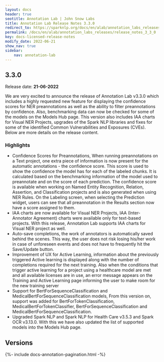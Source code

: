 ```yaml
---
layout: docs
header: true
seotitle: Annotation Lab | John Snow Labs
title: Annotation Lab Release Notes 3.3.0
redirect_to: https://sparknlp.org/docs/en/alab/annotation_labs_releases/release_notes_3_3_0
permalink: /docs/en/alab/annotation_labs_releases/release_notes_3_3_0
key: docs-licensed-release-notes
modify_date: 2022-06-21
show_nav: true
sidebar:
    nav: annotation-lab
---
```


<div class="h3-box" markdown="1">

## 3.3.0

Release date: **21-06-2022**

We are very excited to announce the release of Annotation Lab v3.3.0 which includes a highly requested new feature for displaying the confidence scores for NER preannotations as well as the ability to filter preannotations by confidence. Also, benchmarking data can now be checked for some of the models on the Models Hub page. This version also includes IAA charts for Visual NER Projects, upgrades of the Spark NLP libraries and fixes for some of the identified Common Vulnerabilities and Exposures (CVEs). Below are more details on the release content.

### Highlights

- Confidence Scores for Preannotations, When running preannotations on a Text project, one extra piece of information is now present for the automatic annotations - the confidence score. This score is used to show the confidence the model has for each of the labeled chunks. It is calculated based on the benchmarking information of the model used to preannotate and on the score of each prediction. The confidence score is available when working on Named Entity Recognition, Relation, Assertion, and Classification projects and is also generated when using NER Rules. On the Labeling screen, when selecting the Prediction widget, users can see that all preannotation in the Results section now have a score assigned to them.
- IAA charts are now available for Visual NER Projects, IAA (Inter-Annotator Agreement) charts were available only for text-based projects. With this release, Annotation Lab supports IAA charts for Visual NER project as well.
- Auto-save completions, the work of annotators is automatically saved behind the scenes. This way, the user does not risk losing his/her work in case of unforeseen events and does not have to frequently hit the Save/Update button.
- Improvement of UX for Active Learning, information about the previously triggered Active learning is displayed along with the number of completions required for the next training. Also when the conditions that trigger active learning for a project using a healthcare model are met and all available licenses are in use, an error message appears on the Training and Active Learning page informing the user to make room for the new training server
- Support for BertForSequenceClassification and MedicalBertForSequenceClassification models, From this version on, support was added for BertForTokenClassification, MedicalBertForTokenClassifier, BertForSequenceClassification and MedicalBertForSequenceClassification.
- Upgraded Spark NLP and Spark NLP for Health Care v3.5.3 and Spark OCR v3.13.0. With this we have also updated the list of supported models into the Models Hub page. 

</div><div class="prev_ver h3-box" markdown="1">

## Versions

</div>

{%- include docs-annotation-pagination.html -%}